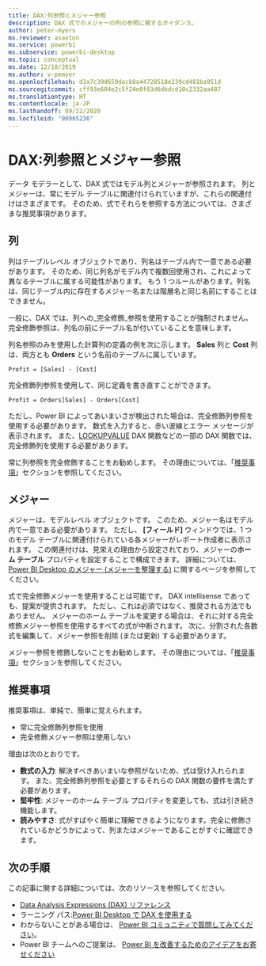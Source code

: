 ```yaml
---
title: DAX:列参照とメジャー参照
description: DAX 式でのメジャーの列の参照に関するガイダンス。
author: peter-myers
ms.reviewer: asaxton
ms.service: powerbi
ms.subservice: powerbi-desktop
ms.topic: conceptual
ms.date: 12/18/2019
ms.author: v-pemyer
ms.openlocfilehash: d3a7c39d659dacb8a44728518e239cd481ba951d
ms.sourcegitcommit: cff93e604e2c5f24e0f03d6dbdcd10c2332aa487
ms.translationtype: HT
ms.contentlocale: ja-JP
ms.lasthandoff: 09/22/2020
ms.locfileid: "90965236"
---
```

# <a name="dax-column-and-measure-references"></a>DAX:列参照とメジャー参照

データ モデラーとして、DAX 式ではモデル列とメジャーが参照されます。 列とメジャーは、常にモデル テーブルに関連付けられていますが、これらの関連付けはさまざまです。 そのため、式でそれらを参照する方法については、さまざまな推奨事項があります。

## <a name="columns"></a>列

列はテーブルレベル オブジェクトであり、列名はテーブル内で一意である必要があります。 そのため、同じ列名がモデル内で複数回使用され、これによって異なるテーブルに属する可能性があります。 もう 1 つルールがあります。列名は、同じテーブル内に存在するメジャー名または階層名と同じ名前にすることはできません。

一般に、DAX では、列への_完全修飾_参照を使用することが強制されません。 完全修飾参照は、列名の前にテーブル名が付いていることを意味します。

列名参照のみを使用した計算列の定義の例を次に示します。 **Sales** 列と **Cost** 列は、両方とも **Orders** という名前のテーブルに属しています。

```dax
Profit = [Sales] - [Cost]
```

完全修飾列参照を使用して、同じ定義を書き直すことができます。

```dax
Profit = Orders[Sales] - Orders[Cost]
```

ただし、Power BI によってあいまいさが検出された場合は、完全修飾列参照を使用する必要があります。 数式を入力すると、赤い波線とエラー メッセージが表示されます。 また、[LOOKUPVALUE](/dax/lookupvalue-function-dax) DAX 関数などの一部の DAX 関数では、完全修飾列を使用する必要があります。

常に列参照を完全修飾することをお勧めします。 その理由については、「[推奨事項](#recommendations)」セクションを参照してください。

## <a name="measures"></a>メジャー

メジャーは、モデルレベル オブジェクトです。 このため、メジャー名はモデル内で一意である必要があります。 ただし、 **[フィールド]** ウィンドウでは、1 つのモデル テーブルに関連付けられている各メジャーがレポート作成者に表示されます。 この関連付けは、見栄えの理由から設定されており、メジャーの**ホーム テーブル** プロパティを設定することで構成できます。 詳細については、[Power BI Desktop のメジャー (メジャーを整理する)](../transform-model/desktop-measures.md#organizing-your-measures) に関するページを参照してください。

式で完全修飾メジャーを使用することは可能です。 DAX intellisense であっても、提案が提供されます。 ただし、これは必須ではなく、推奨される方法でもありません。 メジャーのホーム テーブルを変更する場合は、それに対する完全修飾メジャー参照を使用するすべての式が中断されます。 次に、分割された各数式を編集して、メジャー参照を削除 (または更新) する必要があります。

メジャー参照を修飾しないことをお勧めします。 その理由については、「[推奨事項](#recommendations)」セクションを参照してください。

## <a name="recommendations"></a>推奨事項

推奨事項は、単純で、簡単に覚えられます。

- 常に完全修飾列参照を使用
- 完全修飾メジャー参照は使用しない

理由は次のとおりです。

- **数式の入力**: 解決すべきあいまいな参照がないため、式は受け入れられます。 また、完全修飾列参照を必要とするそれらの DAX 関数の要件を満たす必要があります。
- **堅牢性**: メジャーのホーム テーブル プロパティを変更しても、式は引き続き機能します。
- **読みやすさ**: 式がすばやく簡単に理解できるようになります。完全に修飾されているかどうかによって、列またはメジャーであることがすぐに確認できます。

## <a name="next-steps"></a>次の手順

この記事に関する詳細については、次のリソースを参照してください。

- [Data Analysis Expressions (DAX) リファレンス](/dax/)
- ラーニング パス:[Power BI Desktop で DAX を使用する](/learn/paths/dax-power-bi/)
- わからないことがある場合は、 [Power BI コミュニティで質問してみてください](https://community.powerbi.com/)。
- Power BI チームへのご提案は、 [Power BI を改善するためのアイデアをお寄せください](https://ideas.powerbi.com)